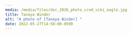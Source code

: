 ```yaml
---
media: /media/files/dsc_2826_photo_cred_viki_eagle.jpg
title: Tanaya Winder
alt: "A photo of [Tanaya Winder] "
date: 2022-05-27T14:58:00-0500
---
```

